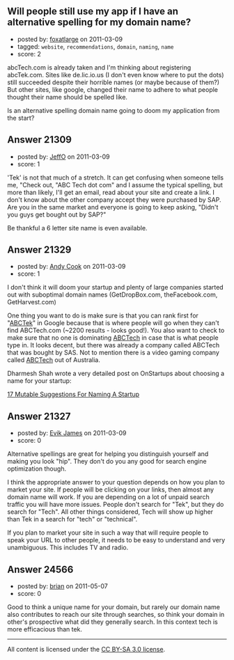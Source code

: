 ## Will people still use my app if I have an alternative spelling for my domain name?

- posted by: [foxatlarge](https://stackexchange.com/users/-1/6622-foxatlarge) on 2011-03-09
- tagged: `website`, `recommendations`, `domain`, `naming`, `name`
- score: 2

abcTech.com is already taken and I'm thinking about registering abcTek.com.  Sites like de.lic.io.us (I don't even know where to put the dots) still succeeded despite their horrible names (or maybe because of them?)  But other sites, like google, changed their name to adhere to what people thought their name should be spelled like.

Is an alternative spelling domain name going to doom my application from the start?


## Answer 21309

- posted by: [JeffO](https://stackexchange.com/users/-1/1796-jeffo) on 2011-03-09
- score: 1

'Tek' is not that much of a stretch. It can get confusing when someone tells me, "Check out, "ABC Tech dot com" and I assume the typical spelling, but more than likely, I'll get an email, read about your site and create a link. I don't know about the other company accept they were purchased by SAP. Are you in the same market and everyone is going to keep asking, "Didn't you guys get bought out by SAP?"

Be thankful a 6 letter site name is even available.


## Answer 21329

- posted by: [Andy Cook](https://stackexchange.com/users/-1/6493-andy-cook) on 2011-03-09
- score: 1

<p>I don't think it will doom your startup and plenty of large companies started out with suboptimal domain names (GetDropBox.com, theFacebook.com, GetHarvest.com)</p>

<p>One thing you want to do is make sure is that you can rank first for "<a href="http://www.google.com/search?aq=f&amp;sourceid=chrome&amp;ie=UTF-8&amp;q=abctek" rel="nofollow">ABCTek</a>" in Google because that is where people will go when they can't find ABCTech.com (~2200 results - looks good!). You also want to check to make sure that no one is dominating <a href="http://www.google.com/search?sourceid=chrome&amp;ie=UTF-8&amp;q=abctech" rel="nofollow">ABCTech</a> in case that is what people type in. It looks decent, but there was already a company called ABCTech that was bought by SAS. Not to mention there is a video gaming company called <a href="https://twitter.com/#!/abctech" rel="nofollow">ABCTech</a> out of Australia.</p>

<p>Dharmesh Shah wrote a very detailed post on OnStartups about choosing a name for your startup: </p>

<p><a href="http://onstartups.com/tabid/3339/bid/17702/17-Mutable-Suggestions-For-Naming-A-Startup.aspx" rel="nofollow">17 Mutable Suggestions For Naming A Startup</a></p>



## Answer 21327

- posted by: [Evik James](https://stackexchange.com/users/-1/8202-evik-james) on 2011-03-09
- score: 0

Alternative spellings are great for helping you distinguish yourself and making you look "hip".  They don't do you any good for search engine optimization though.  

I think the appropriate answer to your question depends on how you plan to market your site.  If people will be clicking on your links, then almost any domain name will work.  If you are depending on a lot of unpaid search traffic you will have more issues. People don't search for "Tek", but they do search for "Tech". All other things considered, Tech will show up higher than Tek in a search for "tech" or "technical".

If you plan to market your site in such a way that will require people to speak your URL to other people, it needs to be easy to understand and very unambiguous.  This includes TV and radio.


## Answer 24566

- posted by: [brian](https://stackexchange.com/users/-1/10297-brian) on 2011-05-07
- score: 0

Good to think a unique name for your domain, but rarely our domain name also contributes to  reach our site through searches, so think your domain in other's prospective what did they generally search. In this context tech is more efficacious than tek.





---

All content is licensed under the [CC BY-SA 3.0 license](https://creativecommons.org/licenses/by-sa/3.0/).
